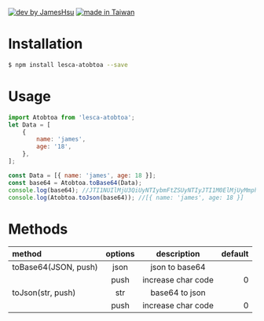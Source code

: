 [![dev by JamesHsu](https://img.shields.io/badge/Dev%20by-Jameshsu1125-green)](https://github.com/jameshsu1125/) [![made in Taiwan](https://img.shields.io/badge/Made%20in-Taiwan-orange)](https://github.com/jameshsu1125/)

# Installation

```sh
$ npm install lesca-atobtoa --save
```

# Usage

```javascript
import Atobtoa from 'lesca-atobtoa';
let Data = [
	{
		name: 'james',
		age: '18',
	},
];

const Data = [{ name: 'james', age: 18 }];
const base64 = Atobtoa.toBase64(Data);
console.log(base64); //JTI1NUIlMjU3QiUyNTIybmFtZSUyNTIyJTI1M0ElMjUyMmphbWVzJTI1MjIlMjUyQyUyNTIyYWdlJTI1MjIlMjUzQTE4JTI1N0QlMjU1RA==
console.log(Atobtoa.toJson(base64)); //[{ name: 'james', age: 18 }]
```

# Methods

| method               | options |    description     | default |
| :------------------- | :-----: | :----------------: | ------: |
| toBase64(JSON, push) |  json   |   json to base64   |         |
|                      |  push   | increase char code |       0 |
| toJson(str, push)    |   str   |   base64 to json   |         |
|                      |  push   | increase char code |       0 |
